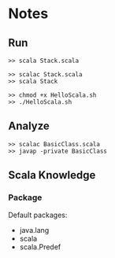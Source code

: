 # Notes

## Run
```
>> scala Stack.scala
```

```
>> scalac Stack.scala
>> scala Stack
```

```
>> chmod +x HelloScala.sh
>> ./HelloScala.sh
```

## Analyze
```
>> scalac BasicClass.scala
>> javap -private BasicClass
```

## Scala Knowledge
### Package
Default packages:
- java.lang
- scala
- scala.Predef
